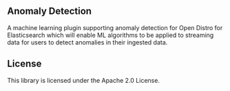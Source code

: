 ## Anomaly Detection

A machine learning plugin supporting anomaly detection for Open Distro for Elasticsearch which will enable ML algorithms to be applied to streaming data for users to detect anomalies in their ingested data.

## License

This library is licensed under the Apache 2.0 License. 
